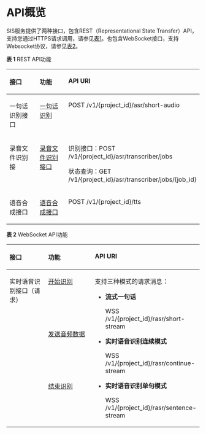 # API概览<a name="sis_03_0005"></a>

SIS服务提供了两种接口，包含REST（Representational State Transfer）API，支持您通过HTTPS请求调用，请参见[表1](#zh-cn_topic_0171541470_zh-cn_topic_0171174227_zh-cn_topic_0111426203_table6550431105030)。也包含WebSocket接口，支持Websocket协议，请参见[表2](#table73356454568)。

**表 1**  REST API功能

<a name="zh-cn_topic_0171541470_zh-cn_topic_0171174227_zh-cn_topic_0111426203_table6550431105030"></a>
<table><thead align="left"><tr id="zh-cn_topic_0171541470_zh-cn_topic_0171174227_zh-cn_topic_0111426203_row1547110105030"><th class="cellrowborder" valign="top" width="22.434343434343436%" id="mcps1.2.4.1.1"><p id="zh-cn_topic_0171541470_zh-cn_topic_0171174227_zh-cn_topic_0111426203_p54101492105030"><a name="zh-cn_topic_0171541470_zh-cn_topic_0171174227_zh-cn_topic_0111426203_p54101492105030"></a><a name="zh-cn_topic_0171541470_zh-cn_topic_0171174227_zh-cn_topic_0111426203_p54101492105030"></a>接口</p>
</th>
<th class="cellrowborder" valign="top" width="20.989898989898993%" id="mcps1.2.4.1.2"><p id="zh-cn_topic_0171541470_zh-cn_topic_0171174227_zh-cn_topic_0111426203_p20144750105030"><a name="zh-cn_topic_0171541470_zh-cn_topic_0171174227_zh-cn_topic_0111426203_p20144750105030"></a><a name="zh-cn_topic_0171541470_zh-cn_topic_0171174227_zh-cn_topic_0111426203_p20144750105030"></a>功能</p>
</th>
<th class="cellrowborder" valign="top" width="56.57575757575758%" id="mcps1.2.4.1.3"><p id="zh-cn_topic_0171541470_zh-cn_topic_0171174227_zh-cn_topic_0111426203_p21112044105030"><a name="zh-cn_topic_0171541470_zh-cn_topic_0171174227_zh-cn_topic_0111426203_p21112044105030"></a><a name="zh-cn_topic_0171541470_zh-cn_topic_0171174227_zh-cn_topic_0111426203_p21112044105030"></a>API URI</p>
</th>
</tr>
</thead>
<tbody><tr id="row12803578395"><td class="cellrowborder" valign="top" width="22.434343434343436%" headers="mcps1.2.4.1.1 "><p id="p19895172120209"><a name="p19895172120209"></a><a name="p19895172120209"></a>一句话识别接口</p>
</td>
<td class="cellrowborder" valign="top" width="20.989898989898993%" headers="mcps1.2.4.1.2 "><p id="p19132173215202"><a name="p19132173215202"></a><a name="p19132173215202"></a><a href="一句话识别.md">一句话识别</a></p>
</td>
<td class="cellrowborder" valign="top" width="56.57575757575758%" headers="mcps1.2.4.1.3 "><p id="p18737204415208"><a name="p18737204415208"></a><a name="p18737204415208"></a>POST /v1/{project_id}/asr/short-audio</p>
</td>
</tr>
<tr id="row1934564712917"><td class="cellrowborder" valign="top" width="22.434343434343436%" headers="mcps1.2.4.1.1 "><p id="p83461647798"><a name="p83461647798"></a><a name="p83461647798"></a>录音文件识别接</p>
</td>
<td class="cellrowborder" valign="top" width="20.989898989898993%" headers="mcps1.2.4.1.2 "><p id="p1834614711917"><a name="p1834614711917"></a><a name="p1834614711917"></a><a href="录音文件识别接口.md">录音文件识别接口</a></p>
</td>
<td class="cellrowborder" valign="top" width="56.57575757575758%" headers="mcps1.2.4.1.3 "><p id="p11929124560"><a name="p11929124560"></a><a name="p11929124560"></a>识别接口：POST /v1/{project_id}/asr/transcriber/jobs</p>
<p id="p53861570618"><a name="p53861570618"></a><a name="p53861570618"></a>状态查询：GET /v1/{project_id}/asr/transcriber/jobs/{job_id}</p>
</td>
</tr>
<tr id="row1623938145618"><td class="cellrowborder" valign="top" width="22.434343434343436%" headers="mcps1.2.4.1.1 "><p id="p163601747105510"><a name="p163601747105510"></a><a name="p163601747105510"></a>语音合成接口</p>
</td>
<td class="cellrowborder" valign="top" width="20.989898989898993%" headers="mcps1.2.4.1.2 "><p id="p1036004745512"><a name="p1036004745512"></a><a name="p1036004745512"></a><a href="语音合成接口.md">语音合成接口</a></p>
</td>
<td class="cellrowborder" valign="top" width="56.57575757575758%" headers="mcps1.2.4.1.3 "><p id="p193601347135511"><a name="p193601347135511"></a><a name="p193601347135511"></a>POST /v1/{project_id}/tts</p>
</td>
</tr>
</tbody>
</table>

**表 2**  WebSocket API功能

<a name="table73356454568"></a>
<table><thead align="left"><tr id="row73361145195614"><th class="cellrowborder" valign="top" width="22.434343434343436%" id="mcps1.2.4.1.1"><p id="p2033664518568"><a name="p2033664518568"></a><a name="p2033664518568"></a>接口</p>
</th>
<th class="cellrowborder" valign="top" width="28.33333333333334%" id="mcps1.2.4.1.2"><p id="p43362045115619"><a name="p43362045115619"></a><a name="p43362045115619"></a>功能</p>
</th>
<th class="cellrowborder" valign="top" width="49.23232323232323%" id="mcps1.2.4.1.3"><p id="p193361345175612"><a name="p193361345175612"></a><a name="p193361345175612"></a>API URI</p>
</th>
</tr>
</thead>
<tbody><tr id="row1133854513564"><td class="cellrowborder" rowspan="3" valign="top" width="22.434343434343436%" headers="mcps1.2.4.1.1 "><p id="p8338245155612"><a name="p8338245155612"></a><a name="p8338245155612"></a>实时语音识别接口（请求）</p>
</td>
<td class="cellrowborder" valign="top" width="28.33333333333334%" headers="mcps1.2.4.1.2 "><p id="p113386457566"><a name="p113386457566"></a><a name="p113386457566"></a><a href="开始识别.md">开始识别</a></p>
</td>
<td class="cellrowborder" rowspan="3" valign="top" width="49.23232323232323%" headers="mcps1.2.4.1.3 "><p id="p1233834545618"><a name="p1233834545618"></a><a name="p1233834545618"></a>支持三种模式的请求消息：</p>
<a name="ul1233810455563"></a><a name="ul1233810455563"></a><ul id="ul1233810455563"><li><strong id="b8338154510567"><a name="b8338154510567"></a><a name="b8338154510567"></a>流式一句话</strong><p id="p133894517565"><a name="p133894517565"></a><a name="p133894517565"></a><strong id="b1733984565613"><a name="b1733984565613"></a><a name="b1733984565613"></a></strong><span>WSS /v1/{project_id}/rasr/short-stream</span></p>
</li><li><strong id="b433944505612"><a name="b433944505612"></a><a name="b433944505612"></a>实时语音识别连续模式</strong><p id="p1633984505619"><a name="p1633984505619"></a><a name="p1633984505619"></a><span>WSS /v1/{project_id}/rasr/continue-stream</span></p>
</li><li><strong id="b63402045135610"><a name="b63402045135610"></a><a name="b63402045135610"></a>实时语音识别单句模式</strong><p id="p1834084545614"><a name="p1834084545614"></a><a name="p1834084545614"></a><span>WSS /v1/{project_id}/rasr/sentence-stream</span></p>
</li></ul>
</td>
</tr>
<tr id="row2340045105617"><td class="cellrowborder" valign="top" headers="mcps1.2.4.1.1 "><p id="p2340945115620"><a name="p2340945115620"></a><a name="p2340945115620"></a><a href="发送音频数据.md">发送音频数据</a></p>
</td>
</tr>
<tr id="row1634015454565"><td class="cellrowborder" valign="top" headers="mcps1.2.4.1.1 "><p id="p12340194545614"><a name="p12340194545614"></a><a name="p12340194545614"></a><a href="结束识别.md">结束识别</a></p>
</td>
</tr>
</tbody>
</table>

